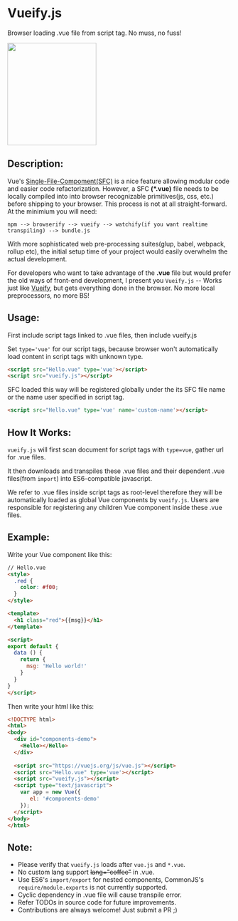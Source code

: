 # Vueify.js

Browser loading .vue file from script tag. No muss, no fuss!

<img src="https://user-images.githubusercontent.com/4016736/55936265-a29a3200-5bea-11e9-90a7-46bbd762c0c2.png" width="200" height="230" />

## Description:
Vue's [Single-File-Compoment(SFC)](https://vuejs.org/v2/guide/single-file-components.html) is a nice feature allowing modular code and easier code refactorization. However, a SFC **(*.vue)** file needs to be locally compiled into into browser recognizable primitives(js, css, etc.) before shipping to your browser. This process is not at all straight-forward. At the minimium you will need:
    
    npm --> browserify --> vueify --> watchify(if you want realtime transpiling) --> bundle.js

With more sophisticated web pre-processing suites(glup, babel, webpack, rollup etc), the initial setup time of your project would easily overwhelm the actual development.

For developers who want to take advantage of the **.vue** file but would prefer the old ways of front-end development, I present you `Vueify.js` -- Works just like [Vueify](https://github.com/vuejs/vueify), but gets everything done in the browser. No more local preprocessors, no more BS!


## Usage:
First include script tags linked to .vue files, then include vueify.js

Set `type='vue'` for our script tags, because browser won't automatically load content in script tags with unknown type.
 
```html
<script src="Hello.vue" type='vue'></script>
<script src="vueify.js"></script>
```

SFC loaded this way will be registered globally under the its SFC file name or the name user specified in script tag.
  
```html
<script src="Hello.vue" type='vue' name='custom-name'></script>
```


## How It Works:
`vueify.js` will first scan document for script tags with `type=vue`, gather url for .vue files.

It then downloads and transpiles these .vue files and their dependent .vue files(from `import`) into ES6-compatible javascript.

We refer to .vue files inside script tags as root-level therefore they will be automatically loaded as global Vue components by `vueify.js`. Users are responsible for registering any children Vue component inside these .vue files.


## Example:
Write your Vue component like this:
```html
// Hello.vue
<style>
  .red {
    color: #f00;
  }
</style>

<template>
  <h1 class="red">{{msg}}</h1>
</template>

<script>
export default {
  data () {
    return {
      msg: 'Hello world!'
    }
  }
}
</script>
```

Then write your html like this:
```html
<!DOCTYPE html>
<html>
<body>
  <div id="components-demo">
    <Hello></Hello>
  </div>
  
  <script src="https://vuejs.org/js/vue.js"></script>
  <script src="Hello.vue" type='vue'></script>
  <script src="vueify.js"></script>
  <script type="text/javascript">
    var app = new Vue({ 
       el: '#components-demo'
    });
  </script>
</body>
</html>
```


## Note: 
* Please verify that `vueify.js` loads after `vue.js` and `*.vue`.
* No custom lang support ~~lang="coffee"~~ in .vue.
* Use ES6's `import/export` for nested components, CommonJS's `require/module.exports` is not currently supported.
* Cyclic dependency in .vue file will cause transpile error.
* Refer TODOs in source code for future improvements.
* Contributions are always welcome! Just submit a PR ;)
